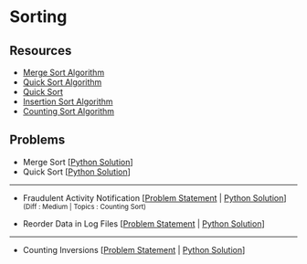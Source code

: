 # Sorting

## Resources

- [Merge Sort Algorithm](https://www.programiz.com/dsa/merge-sort)
- [Quick Sort Algorithm](https://www.programiz.com/dsa/quick-sort)
- [Quick Sort](https://www.geeksforgeeks.org/quick-sort/)
- [Insertion Sort Algorithm](https://www.programiz.com/dsa/insertion-sort)
- [Counting Sort Algorithm](https://www.programiz.com/dsa/counting-sort)

## Problems

- Merge Sort [[Python Solution](/Algorithms/Sorting/mergeSort.py)]
- Quick Sort [[Python Solution](/Algorithms/Sorting/quickSort.py)]

---

- Fraudulent Activity Notification [[Problem Statement](https://www.hackerrank.com/challenges/fraudulent-activity-notifications/problem?isFullScreen=true&h_l=interview&playlist_slugs%5B%5D=interview-preparation-kit&playlist_slugs%5B%5D=sorting) | [Python Solution](/CompetitiveProgramming/Sorting/FraudulentActivityNotification/fraudulentActivityNotification.py)] <sub> (Diff : Medium | Topics : Counting Sort)</sub>

- Reorder Data in Log Files [[Problem Statement](https://leetcode.com/problems/reorder-data-in-log-files/description/) | [Python Solution](/CompetitiveProgramming/Sorting/reorderDataInLogFiles.py)]

---

- Counting Inversions [[Problem Statement](https://www.hackerrank.com/challenges/ctci-merge-sort/problem?isFullScreen=true&h_l=interview&playlist_slugs%5B%5D=interview-preparation-kit&playlist_slugs%5B%5D=sorting) | [Python Solution](/CompetitiveProgramming/Sorting/MergeSortCountingInversions/mergeSortCountingInversions.py)]
